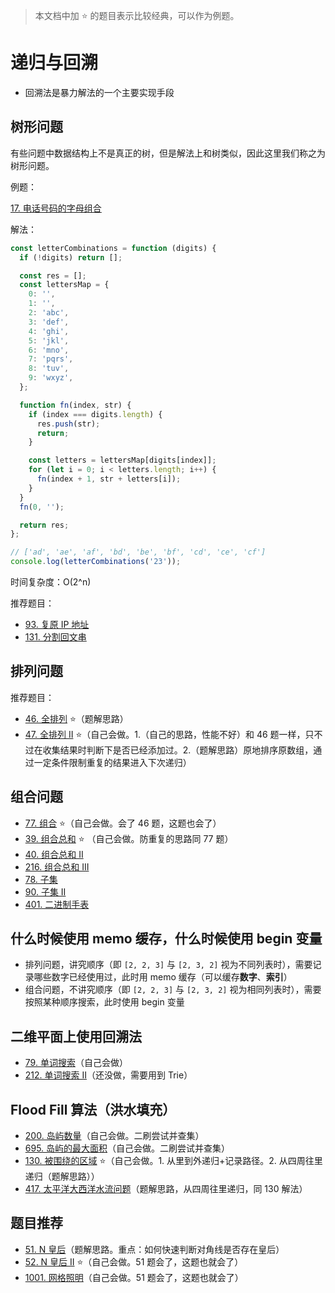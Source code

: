 > 本文档中加 ⭐ 的题目表示比较经典，可以作为例题。

# 递归与回溯

- 回溯法是暴力解法的一个主要实现手段

## 树形问题

有些问题中数据结构上不是真正的树，但是解法上和树类似，因此这里我们称之为树形问题。

例题：

[17. 电话号码的字母组合](https://leetcode.cn/problems/letter-combinations-of-a-phone-number/description/)

解法：

```js
const letterCombinations = function (digits) {
  if (!digits) return [];

  const res = [];
  const lettersMap = {
    0: '',
    1: '',
    2: 'abc',
    3: 'def',
    4: 'ghi',
    5: 'jkl',
    6: 'mno',
    7: 'pqrs',
    8: 'tuv',
    9: 'wxyz',
  };

  function fn(index, str) {
    if (index === digits.length) {
      res.push(str);
      return;
    }

    const letters = lettersMap[digits[index]];
    for (let i = 0; i < letters.length; i++) {
      fn(index + 1, str + letters[i]);
    }
  }
  fn(0, '');

  return res;
};

// ['ad', 'ae', 'af', 'bd', 'be', 'bf', 'cd', 'ce', 'cf']
console.log(letterCombinations('23'));
```

时间复杂度：O(2^n)

推荐题目：

- [93. 复原 IP 地址](https://leetcode.cn/problems/restore-ip-addresses/)
- [131. 分割回文串](https://leetcode.cn/problems/palindrome-partitioning/)

## 排列问题

推荐题目：

- [46. 全排列](https://leetcode.cn/problems/permutations/) ⭐（题解思路）
- [47. 全排列 II](https://leetcode.cn/problems/permutations-ii/) ⭐（自己会做。1.（自己的思路，性能不好）和 46 题一样，只不过在收集结果时判断下是否已经添加过。2.（题解思路）原地排序原数组，通过一定条件限制重复的结果进入下次递归）

## 组合问题

- [77. 组合](https://leetcode.cn/problems/combinations/) ⭐（自己会做。会了 46 题，这题也会了）
- [39. 组合总和](https://leetcode.cn/problems/combination-sum/) ⭐ （自己会做。防重复的思路同 77 题）
- [40. 组合总和 II](https://leetcode.cn/problems/combination-sum-ii/)
- [216. 组合总和 III](https://leetcode.cn/problems/combination-sum-iii/)
- [78. 子集](https://leetcode.cn/problems/subsets/)
- [90. 子集 II](https://leetcode.cn/problems/subsets-ii/)
- [401. 二进制手表](https://leetcode.cn/problems/binary-watch/)

## 什么时候使用 memo 缓存，什么时候使用 begin 变量

- 排列问题，讲究顺序（即 `[2, 2, 3]` 与 `[2, 3, 2]` 视为不同列表时），需要记录哪些数字已经使用过，此时用 memo 缓存（可以缓存**数字**、**索引**）
- 组合问题，不讲究顺序（即 `[2, 2, 3]` 与 `[2, 3, 2]` 视为相同列表时），需要按照某种顺序搜索，此时使用 begin 变量

## 二维平面上使用回溯法

- [79. 单词搜索](https://leetcode.cn/problems/word-search/)（自己会做）
- [212. 单词搜索 II](https://leetcode.cn/problems/word-search-ii/description/)（还没做，需要用到 Trie）

## Flood Fill 算法（洪水填充）

- [200. 岛屿数量](https://leetcode.cn/problems/number-of-islands/)（自己会做。二刷尝试并查集）
- [695. 岛屿的最大面积](https://leetcode.cn/problems/max-area-of-island/)（自己会做。二刷尝试并查集）
- [130. 被围绕的区域](https://leetcode.cn/problems/surrounded-regions/) ⭐（自己会做。1. 从里到外递归+记录路径。2. 从四周往里递归（题解思路））
- [417. 太平洋大西洋水流问题](https://leetcode.cn/problems/pacific-atlantic-water-flow/)（题解思路，从四周往里递归，同 130 解法）

## 题目推荐

- [51. N 皇后](https://leetcode.cn/problems/n-queens/)（题解思路。重点：如何快速判断对角线是否存在皇后）
- [52. N 皇后 II](https://leetcode.cn/problems/n-queens-ii/) ⭐（自己会做。51 题会了，这题也就会了）
- [1001. 网格照明](https://leetcode.cn/problems/grid-illumination/)（自己会做。51 题会了，这题也就会了）
